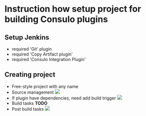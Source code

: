 # Instruction how setup project for building Consulo plugins

## Setup Jenkins
 * required 'Git' plugin
 * required 'Copy Artifact plugin'
 * required 'Consulo Integration Plugin'

## Creating project
 * Free-style project with any name
 * Source management
   ![](http://klikr.org/ace234c46d9e61d8c4364431c5b0.png)
 * If plugin have dependencies, need add build trigger
   ![](http://klikr.org/6f1d0ad09224a8f6a1409b93d85b.png)
 * Build tasks **TODO**
 * Post build tasks
   ![](http://klikr.org/4d2fc1be1c886fa0a69a9f3cb66a.png)
